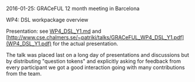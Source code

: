 2016-01-25: GRACeFUL 12 month meeting in Barcelona

WP4: DSL workpackage overview

Presentation: see [WP4_DSL_Y1.md](WP4_DSL_Y1.md) and [http://www.cse.chalmers.se/~patrikj/talks/GRACeFUL_WP4_DSL_Y1.pdf](WP4_DSL_Y1.pdf) for the actual presentation.

The talk was placed last on a long day of presentations and
discussions but by distributing "question tokens" and explicitly
asking for feedback from every participant we got a good interaction
going with many contributions from the team.
